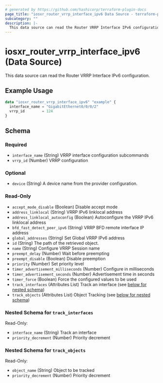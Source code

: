 ```yaml
---
# generated by https://github.com/hashicorp/terraform-plugin-docs
page_title: "iosxr_router_vrrp_interface_ipv6 Data Source - terraform-provider-iosxr"
subcategory: ""
description: |-
  This data source can read the Router VRRP Interface IPv6 configuration.
---
```


# iosxr_router_vrrp_interface_ipv6 (Data Source)

This data source can read the Router VRRP Interface IPv6 configuration.

## Example Usage

```terraform
data "iosxr_router_vrrp_interface_ipv6" "example" {
  interface_name = "GigabitEthernet0/0/0/2"
  vrrp_id        = 124
}
```

<!-- schema generated by tfplugindocs -->
## Schema

### Required

- `interface_name` (String) VRRP interface configuration subcommands
- `vrrp_id` (Number) VRRP configuration

### Optional

- `device` (String) A device name from the provider configuration.

### Read-Only

- `accept_mode_disable` (Boolean) Disable accept mode
- `address_linklocal` (String) VRRP IPv6 linklocal address
- `address_linklocal_autoconfig` (Boolean) Autoconfigure the VRRP IPv6 linklocal address
- `bfd_fast_detect_peer_ipv6` (String) VRRP BFD remote interface IP address
- `global_addresses` (String) Set Global VRRP IPv6 address
- `id` (String) The path of the retrieved object.
- `name` (String) Configure VRRP Session name
- `preempt_delay` (Number) Wait before preempting
- `preempt_disable` (Boolean) Disable preemption
- `priority` (Number) Set priority level
- `timer_advertisement_milliseconds` (Number) Configure in milliseconds
- `timer_advertisement_seconds` (Number) Advertisement time in seconds
- `timer_force` (Boolean) Force the configured values to be used
- `track_interfaces` (Attributes List) Track an interface (see [below for nested schema](#nestedatt--track_interfaces))
- `track_objects` (Attributes List) Object Tracking (see [below for nested schema](#nestedatt--track_objects))

<a id="nestedatt--track_interfaces"></a>
### Nested Schema for `track_interfaces`

Read-Only:

- `interface_name` (String) Track an interface
- `priority_decrement` (Number) Priority decrement


<a id="nestedatt--track_objects"></a>
### Nested Schema for `track_objects`

Read-Only:

- `object_name` (String) Object to be tracked
- `priority_decrement` (Number) Priority decrement
